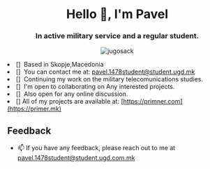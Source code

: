 <!-- Hello ![](https://user-images.githubusercontent.com/18350557/176309783-0785949b-9127-417c-8b55-ab5a4333674e.gif), I am Pavel!
==========================================================================================================================================

Student at the Militray Academy "Mihailo Apostolski", Skopje
--------------------------

Born in a small town with big dreams, I traded my childhood bicycle for combat boots. Enlisting straight out of high school, I marched into the military world with determination. Amid deployments and drills, I discovered my passion for connecting beyond the battlefield. Juggling active service and late-night study sessions at the prestigious Military Academy, I learned to decode both signals and strategies. Now, armed with a headset and a rifle, I navigate the complex terrain of technology and warfare, always on call for duty and connectivity. -->

<h1 align="center">Hello 👋, I'm Pavel</h1>
<h3 align="center">In active military service and a regular student.</h3>

<p align="center"> <img src="https://komarev.com/ghpvc/?username=jugosack&label=Profile%20views&color=0e75b6&style=flat" alt="jugosack" /

* []  Based in Skopje,Macedonia
* []  You can contact me at: [pavel.1478student@student.ugd.mk](mailto:p.bozinovski15@yahoo.com)
* []  Continuing my work on the military telecomunications studies.
* []  I'm open to collaborating on Any interested projects.
* []  Also open for any online discussion.
* [] All of my projects are available at: [https://primner.com](https://primer.mk)

## Feedback

- 📫 If you have any feedback, please reach out to me at pavel.1478student@student.ugd.com.mk

